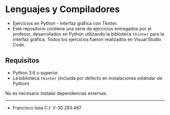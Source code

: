 # Lenguajes y Compiladores

* Ejercicios en Python - Interfaz gráfica con Tkinter.
* Este repositorio contiene una serie de ejercicios entregados por el profesor, desarrollados en Python utilizando la biblioteca `tkinter` para la interfaz gráfica. Todos los ejercicios fueron realizados en Visual Studio Code.

## Requisitos

- Python 3.6 o superior
- La biblioteca `tkinter` (incluida por defecto en instalaciones estándar de Python)

No es necesario instalar dependencias externas.

---

* Francisco Isea C.I: V-30.293.487
